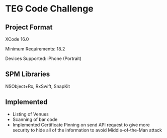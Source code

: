# TEG Code Challenge

## Project Format
XCode 16.0

Minimum Requirements: 18.2

Devices Supported: iPhone (Portrait)

## SPM Libraries
NSObject+Rx, RxSwift, SnapKit


## Implemented
- Listing of Venues
- Scanning of bar code
- Implemented Certificate Pinning on send API request to give more security to hide all of the information to avoid Middle-of-the-Man attack
